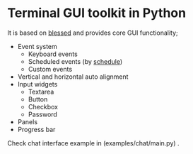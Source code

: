 # Terminal GUI toolkit in Python

It is based on [blessed](https://github.com/jquast/blessed) and
provides core GUI functionality;

* Event system
  * Keyboard events
  * Scheduled events (by [schedule](https://github.com/dbader/schedule))
  * Custom events
* Vertical and horizontal auto alignment
* Input widgets
  * Textarea
  * Button
  * Checkbox
  * Password
* Panels
* Progress bar

Check chat interface example in (examples/chat/main.py) .

